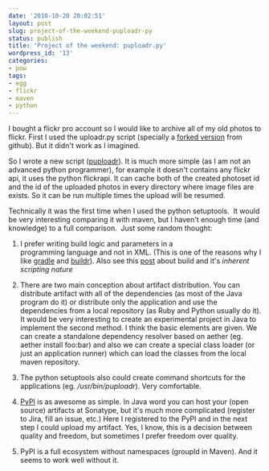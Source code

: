 ```yaml
---
date: '2010-10-20 20:02:51'
layout: post
slug: project-of-the-weekend-puploadr-py
status: publish
title: 'Project of the weekend: puploadr.py'
wordpress_id: '13'
categories:
- pow
tags:
- egg
- flickr
- maven
- python
---
```


I bought a flickr pro account so I would like to archive all of my old photos to flickr. First I used the uploadr.py script (specially a [forked version](http://github.com/ept/uploadr.py/network) from github). But it didn't work as I imagined.

So I wrote a new script ([puploadr](http://github.com/elek/puploadr)). It is much more simple (as I am not an advanced python programmer), for example it doesn't contains any flickr api, it uses the python flickrapi. It can cache both of the created photoset id and the id of the uploaded photos in every directory where image files are exists. So it can be run multiple times the upload will be resumed.

Technically it was the first time when I used the python setuptools.  It would be very interesting comparing it with maven, but I haven't enough time (and knowledge) to a full comparison.  Just some random thought:



	
  1. I prefer writing build logic and parameters in a programming language and not in XML. (This is one of the reasons why I like [gradle](http://www.gradle.org/) and [buildr](http://buildr.apache.org/)). Also see this [post](http://monkeyisland.pl/2008/12/11/build-systems-at-devoxx/) about build and it's _inherent scripting nature_

	
  2. There are two main conception about artifact distribution. You can distribute artifact with all of the dependencies (as most of the Java program do it) or distribute only the application and use the dependencies from a local repository (as Ruby and Python usually do it). It would be very interesting to create an experimental project in Java to implement the second method. I think the basic elements are given. We can create a standalone dependency resolver based on aether (eg. aether install foo:bar) and also we can create a special class loader (or just an application runner) which can load the classes from the local maven repository.

	
  3. The python setuptools also could create command shortcuts for the applications (eg. _/usr/bin/puploadr_). Very comfortable.

	
  4. [PyPI](http://pypi.python.org/pypi) is as awesome as simple. In Java word you can host your (open source) artifacts at Sonatype, but it's much more complicated (register to Jira, fill an issue, etc.) Here I registered to the PyPI and in the next step I could upload my artifact. Yes, I know, this is a decision between quality and freedom, but sometimes I prefer freedom over quality.

	
  5. PyPI is a full ecosystem without namespaces (groupId in Maven). And it seems to work well without it.


